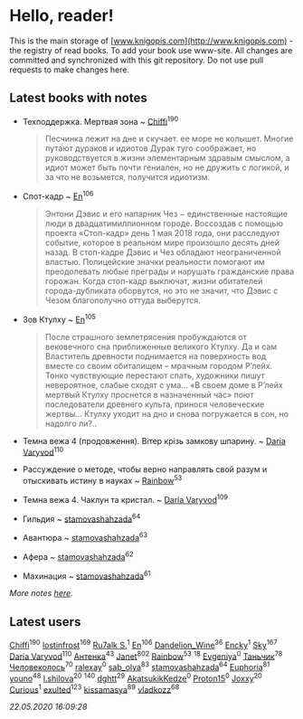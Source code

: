 # Hello, reader!
This is the main storage of [www.knigopis.com](http://www.knigopis.com) - the registry of read books.
To add your book use www-site. All changes are committed and synchronized with this git repository.
Do not use pull requests to make changes here.


## Latest books with notes
* Техподдержка. Мертвая зона ~ [Chiffi](users/105/105831994080785626680-google)<sup>190</sup>
    > Песчинка лежит на дне и скучает. ее море не колышет.  Многие путают дураков и идиотов Дурак туго соображает, но руководствуется в жизни элементарным здравым смыслом,  а идиот может быть почти гениален, но не дружить с логикой, и за что не возьмется, получится идиотизм.

* Спот-кадр ~ [En](users/333/333646551-vkontakte)<sup>106</sup>
    > Энтони Дэвис и его напарник Чез − единственные настоящие люди в двадцатимиллионном городе. Воссоздав с помощью проекта «Стоп-кадр» день 1 мая 2018 года, они расследуют событие, которое в реальном мире произошло десять дней назад. В стоп-кадре Дэвис и Чез обладают неограниченной властью. Полицейские значки реальности помогают им преодолевать любые преграды и нарушать гражданские права горожан. Когда стоп-кадр выключат, жизни обитателей города-дубликата оборвутся, но это не значит, что Дэвис с Чезом благополучно оттуда выберутся.

* Зов Ктулху ~ [En](users/333/333646551-vkontakte)<sup>105</sup>
    > После страшного землетрясения пробуждаются от вековечного сна приближенные великого Ктулху. Да и сам Властитель древности поднимается на поверхность вод вместе со своим обиталищем – мрачным городом Р’лейх. Тонко чувствующие перестают спать, художники пишут невероятное, слабые сходят с ума… «В своем доме в Р’лейх мертвый Ктулху проснется в назначенный час» поют последователи древнего культа, принося человеческие жертвы…
    > Ктулху уходит на дно и снова погружается в сон, но надолго ли?..

* Темна вежа 4 (продовження). Вітер крізь замкову шпарину. ~ [Daria Varyvod](users/829/829893410524253-facebook)<sup>110</sup>

* Рассуждение о методе, чтобы верно направлять свой разум и отыскивать истину в науках ~ [Rainbow](users/109/109787328219839805802-google)<sup>53</sup>

* Темна вежа 4. Чаклун та кристал. ~ [Daria Varyvod](users/829/829893410524253-facebook)<sup>109</sup>

* Гильдия ~ [stamovashahzada](users/310/310646815-vkontakte)<sup>64</sup>

* Авантюра ~ [stamovashahzada](users/310/310646815-vkontakte)<sup>63</sup>

* Афера ~ [stamovashahzada](users/310/310646815-vkontakte)<sup>62</sup>

* Махинация ~ [stamovashahzada](users/310/310646815-vkontakte)<sup>61</sup>


_More notes [here](latest_books_with_notes.md)._


## Latest users
[Chiffi](users/105/105831994080785626680-google)<sup>190</sup> 
[lostinfrost](users/217/217891524-vkontakte)<sup>169</sup> 
[Ru7alk S.](users/108/108928888752736822195-google)<sup>1</sup> 
[En](users/333/333646551-vkontakte)<sup>106</sup> 
[Dandelion_Wine](users/586/58602788-vkontakte)<sup>36</sup> 
[Encky](users/112/112840961362766819849-google)<sup>1</sup> 
[Sky](users/118/118049897850017649660-google)<sup>167</sup> 
[Daria Varyvod](users/829/829893410524253-facebook)<sup>110</sup> 
[Антенка](users/118/118158645037334943900-google)<sup>43</sup> 
[Janet](users/108/108113656204404967440-google)<sup>802</sup> 
[Rainbow](users/109/109787328219839805802-google)<sup>53</sup> 
[](users/153/1537586159620888-facebook)<sup>18</sup> 
[Evgeniya](users/764/764921170332844-facebook)<sup>0</sup> 
[Таньчик](users/209/2096581563762610-facebook)<sup>78</sup> 
[Человеколось](users/174/17475979687188177329-mailru)<sup>70</sup> 
[ralexay](users/110/110749825769904005147-google)<sup>0</sup> 
[sab_olya](users/139/139338401-vkontakte)<sup>83</sup> 
[stamovashahzada](users/310/310646815-vkontakte)<sup>64</sup> 
[Euphoria](users/106/106304994652616315178-google)<sup>81</sup> 
[youno](users/302/302928912-vkontakte)<sup>48</sup> 
[l.shilova](users/101/10123344-vkontakte)<sup>20</sup> 
[](users/115/115826717712507836033-google)<sup>140</sup> 
[dghtt](users/233/233860015-vkontakte)<sup>29</sup> 
[AkatsukikKedze](users/457/457642318-yandex)<sup>0</sup> 
[Proton15](users/107/107709186800804078154-google)<sup>0</sup> 
[Joxxy](users/109/109128632962928278575-google)<sup>20</sup> 
[Curious](users/232/2322112641431200-facebook)<sup>1</sup> 
[exulted](users/100/100599204551896265722-google)<sup>123</sup> 
[kissamasya](users/684/68439978-vkontakte)<sup>89</sup> 
[vladkozz](users/572/57239276-vkontakte)<sup>68</sup> 


_22.05.2020 16:09:28_
